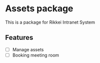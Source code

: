 Assets package
===

This is a package for Rikkei Intranet System

Features
---

- [ ] Manage assets
- [ ] Booking meeting room